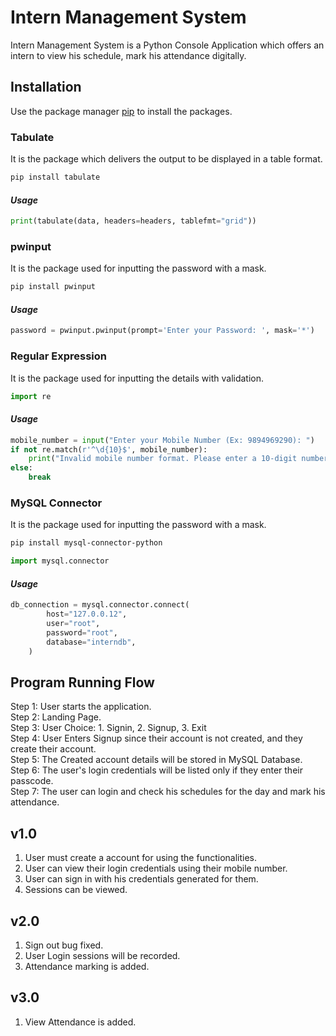# Intern Management System

Intern Management System is a Python Console Application which offers an intern to view his schedule, mark his attendance digitally.

## Installation

Use the package manager [pip](https://pip.pypa.io/en/stable/) to install the packages.

### **Tabulate**
It is the package which delivers the output to be displayed in a table format.

```bash
pip install tabulate
```

#### *Usage*

```python
print(tabulate(data, headers=headers, tablefmt="grid"))
```

### **pwinput**
It is the package used for inputting the password with a mask.

```bash
pip install pwinput
```

#### *Usage*

```python
password = pwinput.pwinput(prompt='Enter your Password: ', mask='*')
```

### **Regular Expression**
It is the package used for inputting the details with validation.

```python
import re
```

#### *Usage*

```python
mobile_number = input("Enter your Mobile Number (Ex: 9894969290): ")
if not re.match(r'^\d{10}$', mobile_number):
    print("Invalid mobile number format. Please enter a 10-digit number.")
else:
    break
```

### **MySQL Connector**
It is the package used for inputting the password with a mask.

```bash
pip install mysql-connector-python
```
```python
import mysql.connector
```

#### *Usage*

```python
db_connection = mysql.connector.connect(
        host="127.0.0.12",
        user="root",
        password="root",
        database="interndb",
    )
```

## Program Running Flow
Step 1: User starts the application. <br>
Step 2: Landing Page. <br>
Step 3: User Choice: 1. Signin, 2. Signup, 3. Exit <br>
Step 4: User Enters Signup since their account is not created, and they create their account. <br>
Step 5: The Created account details will be stored in MySQL Database. <br>
Step 6: The user's login credentials will be listed only if they enter their passcode. <br>
Step 7: The user can login and check his schedules for the day and mark his attendance.

## v1.0
1. User must create a account for using the functionalities.
2. User can view their login credentials using their mobile number.
3. User can sign in with his credentials generated for them.
4. Sessions can be viewed.

## v2.0
1. Sign out bug fixed.
2. User Login sessions will be recorded.
3. Attendance marking is added.

## v3.0
1. View Attendance is added.